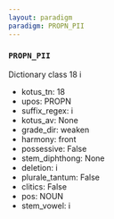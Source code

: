 ```yaml
---
layout: paradigm
paradigm: PROPN_PII
---
```

### ` PROPN_PII `

Dictionary class 18 i
* kotus_tn: 18
* upos: PROPN
* suffix_regex: i
* kotus_av: None
* grade_dir: weaken
* harmony: front
* possessive: False
* stem_diphthong: None
* deletion: i
* plurale_tantum: False
* clitics: False
* pos: NOUN
* stem_vowel: i
